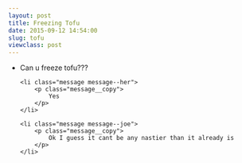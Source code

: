 ```yaml
---
layout: post
title: Freezing Tofu
date: 2015-09-12 14:54:00
slug: tofu
viewclass: post
---
```

<ul class="list--messages">
    <li class="message message--joe">
        <p class="message__copy">
            Can u freeze tofu???
        </p>
    </li>

    <li class="message message--her">
        <p class="message__copy">
            Yes
        </p>
    </li>

    <li class="message message--joe">
        <p class="message__copy">
            Ok I guess it cant be any nastier than it already is
        </p>
    </li>
</ul>

